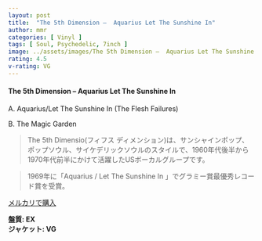 ```yaml
---
layout: post
title:  "The 5th Dimension –  Aquarius Let The Sunshine In"
author: mmr
categories: [ Vinyl ]
tags: [ Soul, Psychedelic, 7inch ]
image: ../assets/images/The 5th Dimension –  Aquarius Let The Sunshine In.jpg
rating: 4.5
v-rating: VG
---
```


#### The 5th Dimension –  Aquarius Let The Sunshine In

A. Aquarius/Let The Sunshine In (The Flesh Failures) 

B. The Magic Garden 

> The 5th Dimensio(フィフス ディメンション)は、サンシャインポップ、ポップソウル、サイケデリックソウルのスタイルで、1960年代後半から1970年代前半にかけて活躍したUSボーカルグループです。

> 1969年に「Aquarius / Let The Sunshine In 」でグラミー賞最優秀レコード賞を受賞。

[メルカリで購入](https://jp.mercari.com/item/m33529476012)

<div class="mt-4 mb-4 d-flex align-items-center">
<strong class="mr-1">盤質: EX</strong>
</div>
<div class="mt-4 mb-4 d-flex align-items-center">
<strong class="mr-1">ジャケット: VG</strong>
</div>
